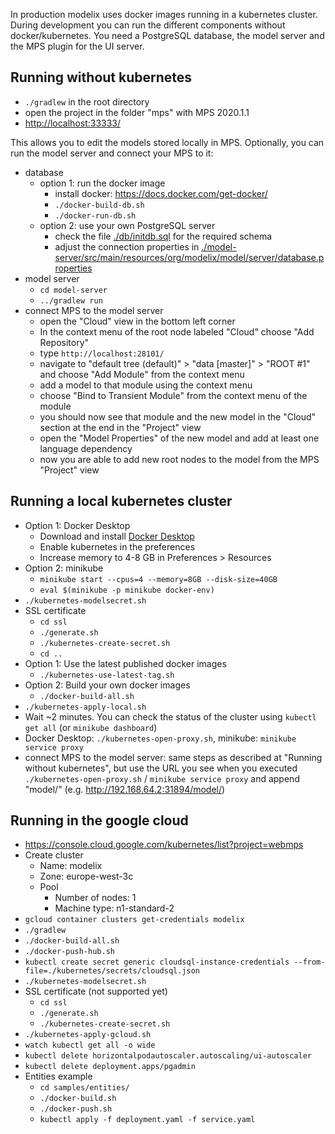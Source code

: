 In production modelix uses docker images running in a kubernetes cluster.
During development you can run the different components without docker/kubernetes.
You need a PostgreSQL database, the model server and the MPS plugin for the UI server.

## Running without kubernetes

- `./gradlew` in the root directory
- open the project in the folder "mps" with MPS 2020.1.1
- <http://localhost:33333/>

This allows you to edit the models stored locally in MPS.
Optionally, you can run the model server and connect your MPS to it:

- database
  - option 1: run the docker image
    - install docker: <https://docs.docker.com/get-docker/>
    - `./docker-build-db.sh`
    - `./docker-run-db.sh`
  - option 2: use your own PostgreSQL server
    - check the file [./db/initdb.sql](./db/initdb.sql) for the required schema
    - adjust the connection properties in [./model-server/src/main/resources/org/modelix/model/server/database.properties](./model-server/src/main/resources/org/modelix/model/server/database.properties)
- model server
  - `cd model-server`
  - `../gradlew run`
- connect MPS to the model server
  - open the "Cloud" view in the bottom left corner
  - In the context menu of the root node labeled "Cloud" choose "Add Repository"
  - type `http://localhost:28101/`
  - navigate to "default tree (default)" > "data [master]" > "ROOT #1" and choose "Add Module" from the context menu
  - add a model to that module using the context menu
  - choose "Bind to Transient Module" from the context menu of the module
  - you should now see that module and the new model in the "Cloud" section at the end in the "Project" view
  - open the "Model Properties" of the new model and add at least one language dependency
  - now you are able to add new root nodes to the model from the MPS "Project" view

## Running a local kubernetes cluster

- Option 1: Docker Desktop
    - Download and install [Docker Desktop](https://www.docker.com/products/docker-desktop)
    - Enable kubernetes in the preferences
    - Increase memory to 4-8 GB in Preferences > Resources
- Option 2: minikube
    - `minikube start --cpus=4 --memory=8GB --disk-size=40GB`
    - `eval $(minikube -p minikube docker-env)`
- `./kubernetes-modelsecret.sh`
- SSL certificate
    - `cd ssl`
    - `./generate.sh`
    - `./kubernetes-create-secret.sh`
    - `cd ..`
- Option 1: Use the latest published docker images
    - `./kubernetes-use-latest-tag.sh`
- Option 2: Build your own docker images
    - `./docker-build-all.sh`
- `./kubernetes-apply-local.sh`
- Wait ~2 minutes. You can check the status of the cluster using `kubectl get all` (or `minikube dashboard`)
- Docker Desktop: `./kubernetes-open-proxy.sh`, minikube: `minikube service proxy`
- connect MPS to the model server: same steps as described at "Running without kubernetes", but use the URL you see when you executed `./kubernetes-open-proxy.sh` / `minikube service proxy` and append "model/" (e.g. http://192.168.64.2:31894/model/)

## Running in the google cloud

- https://console.cloud.google.com/kubernetes/list?project=webmps
- Create cluster
    - Name: modelix
    - Zone: europe-west-3c
    - Pool
        - Number of nodes: 1
        - Machine type: n1-standard-2
- `gcloud container clusters get-credentials modelix`
- `./gradlew`
- `./docker-build-all.sh`
- `./docker-push-hub.sh`
- `kubectl create secret generic cloudsql-instance-credentials --from-file=./kubernetes/secrets/cloudsql.json`
- `./kubernetes-modelsecret.sh`
- SSL certificate (not supported yet)
    - `cd ssl`
    - `./generate.sh`
    - `./kubernetes-create-secret.sh`
- `./kubernetes-apply-gcloud.sh`
- `watch kubectl get all -o wide`
- `kubectl delete horizontalpodautoscaler.autoscaling/ui-autoscaler`
- `kubectl delete deployment.apps/pgadmin`
- Entities example
    - `cd samples/entities/`
    - `./docker-build.sh`
    - `./docker-push.sh`
    - `kubectl apply -f deployment.yaml -f service.yaml`
